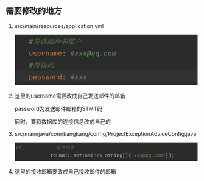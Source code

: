 ## 需要修改的地方
1. src/main/resources/application.yml

    ![](READMEIMG/发送邮箱.png)
2. 
    这里的username需要改成自己发送邮件的邮箱
    
    password为发送邮件邮箱的STMT码

    同时，要将数据库的连接信息改成自己的

3. src/main/java/com/kangkang/config/ProjectExceptionAdviceConfig.java

   ![](READMEIMG/接收邮箱.png)
4. 
    这里的接收邮箱要改成自己接收邮件的邮箱